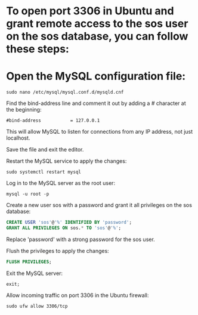 # To open port 3306 in Ubuntu and grant remote access to the sos user on the sos database, you can follow these steps:

# Open the MySQL configuration file:

```
sudo nano /etc/mysql/mysql.conf.d/mysqld.cnf
```
Find the bind-address line and comment it out by adding a # character at the beginning:

```
#bind-address           = 127.0.0.1
```
This will allow MySQL to listen for connections from any IP address, not just localhost.

Save the file and exit the editor.

Restart the MySQL service to apply the changes:
```
sudo systemctl restart mysql
```
Log in to the MySQL server as the root user:

```
mysql -u root -p
```
Create a new user sos with a password and grant it all privileges on the sos database:

```sql
CREATE USER 'sos'@'%' IDENTIFIED BY 'password';
GRANT ALL PRIVILEGES ON sos.* TO 'sos'@'%';
```
Replace 'password' with a strong password for the sos user.

Flush the privileges to apply the changes:

```sql
FLUSH PRIVILEGES;
```
Exit the MySQL server:

```
exit;
```
Allow incoming traffic on port 3306 in the Ubuntu firewall:

```
sudo ufw allow 3306/tcp
```
